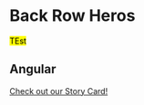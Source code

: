 # Back Row Heros
<mark>TEst </mark>

## Angular

[Check out our Story Card!](https://gist.github.com/tgwisdom/a3ed88718e4b0d9567435fa448f34730)
